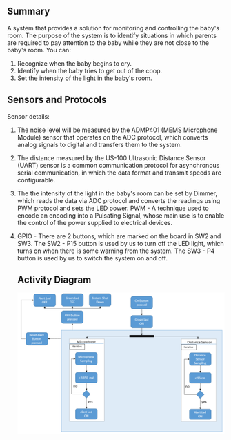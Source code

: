 ## Summary

A system that provides a solution for monitoring and controlling the baby's room.
The purpose of the system is to identify situations in which parents are required to pay attention to the baby while they are not close to the baby's room.
You can:
1. Recognize when the baby begins to cry.
2. Identify when the baby tries to get out of the coop.
3. Set the intensity of the light in the baby's room.

## Sensors and Protocols

Sensor details:

1. The noise level will be measured by the ADMP401 (MEMS Microphone Module) sensor that operates on the ADC protocol, 
   which converts analog signals to digital and transfers them to the system.
2. The distance measured by the US-100 Ultrasonic Distance Sensor (UART) 
   sensor is a common communication protocol for asynchronous serial communication, in which the data format and transmit speeds are          configurable.
3. The the intensity of the light in the baby's room can be set by Dimmer, 
   which reads the data via ADC protocol and converts the readings using PWM protocol and sets the LED power.
   PWM - A technique used to encode an encoding into a Pulsating Signal, 
   whose main use is to enable the control of the power supplied to electrical devices.
4. GPIO - There are 2 buttons, which are marked on the board in SW2 and SW3.
   The SW2 - P15 button is used by us to turn off the LED light, which turns on when there is some warning from the system.
   The SW3 - P4 button is used by us to switch the system on and off.
   
   ## Activity Diagram 
   ![Activity Diagram](https://github.com/DanielSchafer87/BabyMonitor_RTEmbedded/blob/master/BabyMonitor_RTEmbedded/ActivityDiagram.png)

